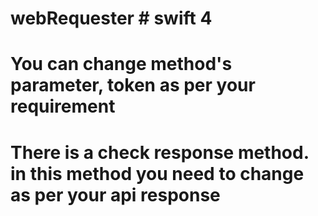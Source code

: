 # webRequester # swift 4

# You can change method's parameter, token as per your requirement 

# There is a check response method. in this method you need to change as per your api response 

